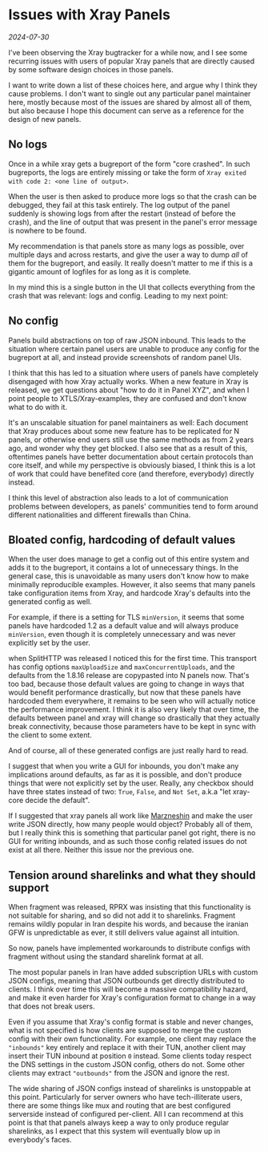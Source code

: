 # Issues with Xray Panels

*2024-07-30*

I've been observing the Xray bugtracker for a while now, and I see some
recurring issues with users of popular Xray panels that are directly caused by
some software design choices in those panels.

I want to write down a list of these choices here, and argue why I think they
cause problems. I don't want to single out any particular panel maintainer
here, mostly because most of the issues are shared by almost all of them, but
also because I hope this document can serve as a reference for the design of
new panels.

## No logs

Once in a while xray gets a bugreport of the form "core crashed". In such
bugreports, the logs are entirely missing or take the form of `Xray exited with
code 2: <one line of output>`.

When the user is then asked to produce more logs so that the crash can be
debugged, they fail at this task entirely. The log output of the panel suddenly
is showing logs from after the restart (instead of before the crash), and the
line of output that was present in the panel's error message is nowhere to be
found.

My recommendation is that panels store as many logs as possible, over multiple
days and across restarts, and give the user a way to dump *all* of them for the
bugreport, and easily. It really doesn't matter to me if this is a gigantic
amount of logfiles for as long as it is complete.

In my mind this is a single button in the UI that collects everything from the
crash that was relevant: logs and config. Leading to my next point:

## No config

Panels build abstractions on top of raw JSON inbound. This leads to the
situation where certain panel users are unable to produce any config for the
bugreport at all, and instead provide screenshots of random panel UIs.

I think that this has led to a situation where users of panels have completely
disengaged with how Xray actually works. When a new feature in Xray is
released, we get questions about "how to do it in Panel XYZ", and when I point
people to XTLS/Xray-examples, they are confused and don't know what to do with it.

It's an unscalable situation for panel maintainers as well: Each document that
Xray produces about some new feature has to be replicated for N panels, or
otherwise end users still use the same methods as from 2 years ago, and wonder
why they get blocked. I also see that as a result of this, oftentimes panels
have better documentation about certain protocols than core itself, and while
my perspective is obviously biased, I think this is a lot of work that could
have benefited core (and therefore, everybody) directly instead.

I think this level of abstraction also leads to a lot of communication problems
between developers, as panels' communities tend to form around different
nationalities and different firewalls than China.

## Bloated config, hardcoding of default values

When the user does manage to get a config out of this entire system and adds it
to the bugreport, it contains a lot of unnecessary things. In the general case,
this is unavoidable as many users don't know how to make minimally reproducible
examples. However, it also seems that many panels take configuration items from
Xray, and hardcode Xray's defaults into the generated config as well.

For example, if there is a setting for TLS `minVersion`, it seems that some
panels have hardcoded 1.2 as a default value and will always produce
`minVersion`, even though it is completely unnecessary and was never explicitly
set by the user.

when SplitHTTP was released I noticed this for the first time. This transport
has config options `maxUploadSize` and `maxConcurrentUploads`, and the defaults
from the 1.8.16 release are copypasted into N panels now. That's too bad,
because those default values are going to change in ways that would benefit
performance drastically, but now that these panels have hardcoded them
everywhere, it remains to be seen who will actually notice the performance
improvement. I think it is also very likely that over time, the defaults
between panel and xray will change so drastically that they actually break
connectivity, because those parameters have to be kept in sync with the client
to some extent.

And of course, all of these generated configs are just really hard to read.

I suggest that when you write a GUI for inbounds, you don't make any
implications around defaults, as far as it is possible, and don't produce
things that were not explicitly set by the user. Really, any checkbox should
have three states instead of two: `True`, `False`, and `Not Set`, a.k.a "let
xray-core decide the default".

If I suggested that xray panels all work like
[Marzneshin](https://github.com/khodedawsh/marzneshin) and make the user write
JSON directly, how many people would object? Probably all of them, but I really
think this is something that particular panel got right, there is no GUI for
writing inbounds, and as such those config related issues do not exist at all
there. Neither this issue nor the previous one.

## Tension around sharelinks and what they should support

When fragment was released, RPRX was insisting that this functionality is not
suitable for sharing, and so did not add it to sharelinks. Fragment remains
wildly popular in Iran despite his words, and because the iranian GFW is
unpredictable as ever, it still delivers value against all intuition.

So now, panels have implemented workarounds to distribute configs with fragment
without using the standard sharelink format at all.

The most popular panels in Iran have added subscription URLs with custom
JSON configs, meaning that JSON outbounds get directly distributed to clients.
I think over time this will become a massive compatibility hazard, and make it
even harder for Xray's configuration format to change in a way that does not
break users.

Even if you assume that Xray's config format is stable and never changes, what
is not specified is how clients are supposed to merge the custom config with
their own functionality. For example, one client may replace the `"inbounds"`
key entirely and replace it with their TUN, another client may insert their TUN
inbound at position `0` instead. Some clients today respect the DNS settings in
the custom JSON config, others do not. Some other clients may extract
`"outbounds"` from the JSON and ignore the rest.

The wide sharing of JSON configs instead of sharelinks is unstoppable at this
point. Particularly for server owners who have tech-illiterate users, there are
some things like mux and routing that are best configured serverside instead of
configured per-client. All I can recommend at this point is that that panels
always keep a way to only produce regular sharelinks, as I expect that this
system will eventually blow up in everybody's faces.
